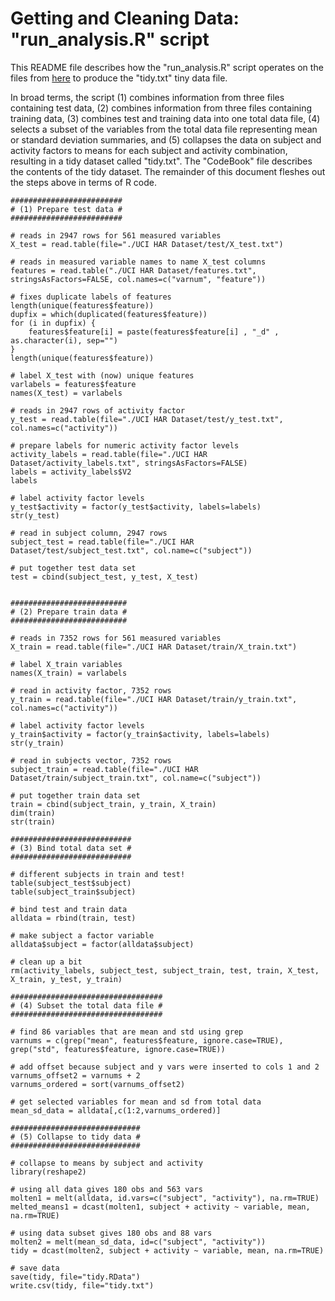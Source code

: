 Getting and Cleaning Data: "run_analysis.R" script
========================================================

This README file describes how the "run_analysis.R" script operates
on the files from [here](http://archive.ics.uci.edu/ml/machine-learning-databases/00240/) to produce the "tidy.txt" tiny data file.

In broad terms, the script (1) combines information from three files
containing test data, (2) combines information from three files
containing training data, (3) combines test and training data into
one total data file, (4) selects a subset of the variables from
the total data file representing mean or standard deviation summaries,
and (5) collapses the data on subject and activity factors to
means for each subject and activity combination, resulting in a tidy
dataset called "tidy.txt". The "CodeBook" file describes the contents 
of the tidy dataset. The remainder of this document fleshes out the
steps above in terms of R code.

```
#########################
# (1) Prepare test data #
#########################

# reads in 2947 rows for 561 measured variables
X_test = read.table(file="./UCI HAR Dataset/test/X_test.txt")

# reads in measured variable names to name X_test columns
features = read.table("./UCI HAR Dataset/features.txt", stringsAsFactors=FALSE, col.names=c("varnum", "feature"))

# fixes duplicate labels of features
length(unique(features$feature))
dupfix = which(duplicated(features$feature))
for (i in dupfix) {
    features$feature[i] = paste(features$feature[i] , "_d" , as.character(i), sep="")
}
length(unique(features$feature))

# label X_test with (now) unique features
varlabels = features$feature
names(X_test) = varlabels

# reads in 2947 rows of activity factor
y_test = read.table(file="./UCI HAR Dataset/test/y_test.txt", col.names=c("activity"))

# prepare labels for numeric activity factor levels
activity_labels = read.table(file="./UCI HAR Dataset/activity_labels.txt", stringsAsFactors=FALSE)
labels = activity_labels$V2
labels

# label activity factor levels
y_test$activity = factor(y_test$activity, labels=labels)
str(y_test)

# read in subject column, 2947 rows
subject_test = read.table(file="./UCI HAR Dataset/test/subject_test.txt", col.name=c("subject"))

# put together test data set
test = cbind(subject_test, y_test, X_test)


##########################
# (2) Prepare train data #
##########################

# reads in 7352 rows for 561 measured variables
X_train = read.table(file="./UCI HAR Dataset/train/X_train.txt")

# label X_train variables
names(X_train) = varlabels

# read in activity factor, 7352 rows
y_train = read.table(file="./UCI HAR Dataset/train/y_train.txt", col.names=c("activity"))

# label activity factor levels
y_train$activity = factor(y_train$activity, labels=labels)
str(y_train)

# read in subjects vector, 7352 rows
subject_train = read.table(file="./UCI HAR Dataset/train/subject_train.txt", col.name=c("subject"))

# put together train data set
train = cbind(subject_train, y_train, X_train)
dim(train)
str(train)

###########################
# (3) Bind total data set #
###########################

# different subjects in train and test!
table(subject_test$subject)
table(subject_train$subject)

# bind test and train data
alldata = rbind(train, test)

# make subject a factor variable
alldata$subject = factor(alldata$subject)

# clean up a bit
rm(activity_labels, subject_test, subject_train, test, train, X_test, X_train, y_test, y_train)

##################################
# (4) Subset the total data file #
##################################

# find 86 variables that are mean and std using grep
varnums = c(grep("mean", features$feature, ignore.case=TRUE), grep("std", features$feature, ignore.case=TRUE))

# add offset because subject and y vars were inserted to cols 1 and 2
varnums_offset2 = varnums + 2
varnums_ordered = sort(varnums_offset2)

# get selected variables for mean and sd from total data
mean_sd_data = alldata[,c(1:2,varnums_ordered)]

#############################
# (5) Collapse to tidy data #
#############################

# collapse to means by subject and activity
library(reshape2)

# using all data gives 180 obs and 563 vars
molten1 = melt(alldata, id.vars=c("subject", "activity"), na.rm=TRUE)
melted_means1 = dcast(molten1, subject + activity ~ variable, mean, na.rm=TRUE)

# using data subset gives 180 obs and 88 vars
molten2 = melt(mean_sd_data, id=c("subject", "activity"))
tidy = dcast(molten2, subject + activity ~ variable, mean, na.rm=TRUE)

# save data
save(tidy, file="tidy.RData")
write.csv(tidy, file="tidy.txt")

```
